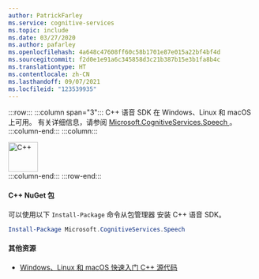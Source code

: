 ```yaml
---
author: PatrickFarley
ms.service: cognitive-services
ms.topic: include
ms.date: 03/27/2020
ms.author: pafarley
ms.openlocfilehash: 4a648c47608ff60c58b1701e87e015a22bf4bf4d
ms.sourcegitcommit: f2d0e1e91a6c345858d3c21b387b15e3b1fa8b4c
ms.translationtype: HT
ms.contentlocale: zh-CN
ms.lasthandoff: 09/07/2021
ms.locfileid: "123539935"
---
```

:::row:::
    :::column span="3":::
        C++ 语音 SDK 在 Windows、Linux 和 macOS 上可用。 有关详细信息，请参阅 <a href="https://www.nuget.org/packages/Microsoft.CognitiveServices.Speech" target="_blank">Microsoft.CognitiveServices.Speech </a>。
    :::column-end:::
    :::column:::
        <br>
        <div class="icon is-large">
            <img alt="C++" src="https://docs.microsoft.com/media/logos/logo_Cplusplus.svg" width="60px">
        </div>
    :::column-end:::
:::row-end:::

#### <a name="c-nuget-package"></a>C++ NuGet 包

可以使用以下 `Install-Package` 命令从包管理器  安装 C++ 语音 SDK。

```powershell
Install-Package Microsoft.CognitiveServices.Speech
```

#### <a name="additional-resources"></a>其他资源

- <a href="https://github.com/Azure-Samples/cognitive-services-speech-sdk/tree/master/quickstart/cpp" target="_blank">Windows、Linux 和 macOS 快速入门 C++ 源代码 </a>